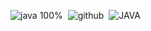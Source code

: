 ![java 100%](https://img.shields.io/badge/STATUS-JAVA%20100%25-brightgreen)&nbsp;
![github](https://img.shields.io/badge/GitHub-100000?style=for-the-badge&logo=github&logoColor=white)&nbsp;
![JAVA](https://img.shields.io/badge/Java-ED8B00?style=for-the-badge&logo=openjdk&logoColor=white)

